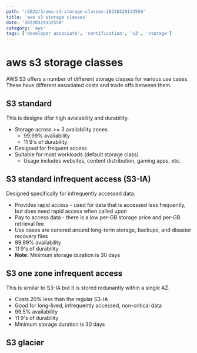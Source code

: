 ```yaml
---
path: '/2022/3/aws-s3-storage-classes-20220329132550'
title: 'aws s3 storage classes'
date: '20220329132550'
category: 'aws'
tags: ['developer associate', 'certification', 's3', 'storage']
---
```


# aws s3 storage classes
AWS S3 offers a number of different storage classes for various use cases. These have
different associated costs and trade offs between them.

## S3 standard
This is designe dfor high avialability and durability.
* Storage across >= 3 availability zones
    * 99.99% availability
    * 11 9's of durability
* Designed for frequent access
* Suitable for most workloads (default storage class)
    * Usage includes websites, content distribution, gaming apps, etc.

## S3 standard infrequent access (S3-IA)
Designed specifically for infrequently accessed data.
* Provides rapid access - used for data that is accessed less frequently, but
does need rapid access when called upon
* Pay to access data - there is a low per-GB storage price and per-GB retrieval fee
* Use cases are cenered around long-term storage, backups, and disaster recovery files
* 99.99% availability
* 11 9's of durability
* **Note:** Minimum storage duration is 30 days

## S3 one zone infrequent access
This is similar to S3-IA but it is stored redunantly within a single AZ.
* Costs 20% less than the regular S3-IA
* Good for long-lived, infrequently accessed, non-critical data
* 99.5% availability
* 11 9's of durability
* Minimum storage duration is 30 days

## S3 glacier

